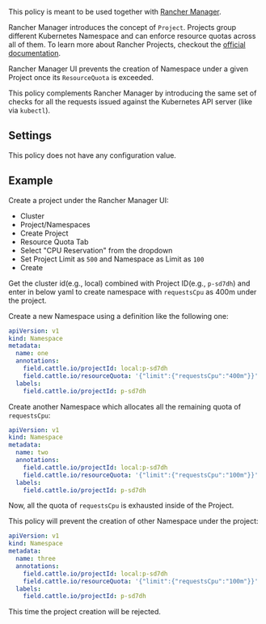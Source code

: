 This policy is meant to be used together with [Rancher Manager](https://ranchermanager.docs.rancher.com/).

Rancher Manager introduces the concept of `Project`. Projects group different
Kubernetes Namespace and can enforce resource quotas across all of them.
To learn more about Rancher Projects, checkout the [official documentation](https://ranchermanager.docs.rancher.com/v2.6/how-to-guides/new-user-guides/manage-clusters/projects-and-namespaces).

Rancher Manager UI prevents the creation of Namespace under a given Project once
its `ResourceQuota` is exceeded.

This policy complements Rancher Manager by introducing the same set of checks
for all the requests issued against the Kubernetes API server (like via `kubectl`).

## Settings

This policy does not have any configuration value.

## Example

Create a project under the Rancher Manager UI:

- Cluster
- Project/Namespaces
- Create Project
- Resource Quota Tab
- Select "CPU Reservation" from the dropdown
- Set Project Limit as `500` and Namespace as Limit as `100`
- Create

Get the cluster id(e.g., local) combined with Project ID(e.g., `p-sd7dh`) and enter in below yaml to create namespace with `requestsCpu` as 400m under the project.

Create a new Namespace using a definition like the following one:

```yaml
apiVersion: v1
kind: Namespace
metadata:
  name: one
  annotations:
    field.cattle.io/projectId: local:p-sd7dh
    field.cattle.io/resourceQuota: '{"limit":{"requestsCpu":"400m"}}'
  labels:
    field.cattle.io/projectId: p-sd7dh
```

Create another Namespace which allocates all the remaining quota of `requestsCpu`:

```yaml
apiVersion: v1
kind: Namespace
metadata:
  name: two
  annotations:
    field.cattle.io/projectId: local:p-sd7dh
    field.cattle.io/resourceQuota: '{"limit":{"requestsCpu":"100m"}}'
  labels:
    field.cattle.io/projectId: p-sd7dh
```

Now, all the quota of `requestsCpu` is exhausted inside of the Project.

This policy will prevent the creation of other Namespace under the project:

```yaml
apiVersion: v1
kind: Namespace
metadata:
  name: three
  annotations:
    field.cattle.io/projectId: local:p-sd7dh
    field.cattle.io/resourceQuota: '{"limit":{"requestsCpu":"100m"}}'
  labels:
    field.cattle.io/projectId: p-sd7dh 
```

This time the project creation will be rejected.
